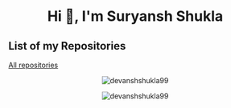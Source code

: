 <h1 align="center"> Hi 👋, I'm Suryansh Shukla </h1>

<!--
**suryanshshukla10/suryanshshukla10** is a ✨ _special_ ✨ repository because its `README.md` (this file) appears on your GitHub profile.
-->


<!---
Here are some ideas to get you started:

- 🔭 I’m currently working on ...
- 🌱 I’m currently learning ...
- 👯 I’m looking to collaborate on ...
- 🤔 I’m looking for help with ...
- 💬 Ask me about ...
- 📫 How to reach me: ...
- 😄 Pronouns: ...
- ⚡ Fun fact: ...

📫 How to reach me: 
--->

## List of my Repositories

[All repositories](https://github.com/suryanshshukla10?tab=repositories)



<p align="left"> </p><p align="center"> 
<!--   <img src=https://github-readme-stats.vercel.app/api?username=suryanshshukla10&show_icons=true&count_private=true alt=devanshshukla99 />  -->
	<img src="https://github-readme-stats.vercel.app/api?username=suryanshshukla10&show_icons=true&count_private=true&hide_border=true" alt="devanshshukla99" />
</p>	
<p align="left"> </p><p align="center"> 
	<img src="https://github-readme-stats.vercel.app/api/top-langs/?username=suryanshshukla10&hide_border=true" alt="devanshshukla99" />
</p>
